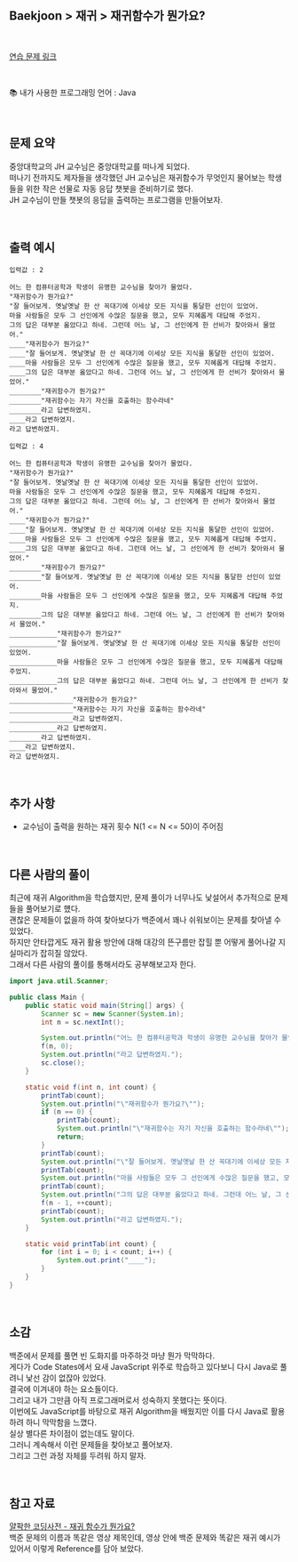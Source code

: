 ## **Baekjoon > 재귀 > 재귀함수가 뭔가요?**

</br>

[연습 문제 링크](https://www.acmicpc.net/problem/17478)

</br>

:books: 내가 사용한 프로그래밍 언어 : Java

</br>

## 문제 요약

중앙대학교의 JH 교수님은 중앙대학교를 떠나게 되었다.  
떠나기 전까지도 제자들을 생각했던 JH 교수님은 재귀함수가 무엇인지 물어보는 학생들을 위한 작은 선물로 자동 응답 챗봇을 준비하기로 했다.  
JH 교수님이 만들 챗봇의 응답을 출력하는 프로그램을 만들어보자.

</br>

## 출력 예시

```
입력값 : 2
```

```
어느 한 컴퓨터공학과 학생이 유명한 교수님을 찾아가 물었다.
"재귀함수가 뭔가요?"
"잘 들어보게. 옛날옛날 한 산 꼭대기에 이세상 모든 지식을 통달한 선인이 있었어.
마을 사람들은 모두 그 선인에게 수많은 질문을 했고, 모두 지혜롭게 대답해 주었지.
그의 답은 대부분 옳았다고 하네. 그런데 어느 날, 그 선인에게 한 선비가 찾아와서 물었어."
____"재귀함수가 뭔가요?"
____"잘 들어보게. 옛날옛날 한 산 꼭대기에 이세상 모든 지식을 통달한 선인이 있었어.
____마을 사람들은 모두 그 선인에게 수많은 질문을 했고, 모두 지혜롭게 대답해 주었지.
____그의 답은 대부분 옳았다고 하네. 그런데 어느 날, 그 선인에게 한 선비가 찾아와서 물었어."
________"재귀함수가 뭔가요?"
________"재귀함수는 자기 자신을 호출하는 함수라네"
________라고 답변하였지.
____라고 답변하였지.
라고 답변하였지.
```

```
입력값 : 4
```

```
어느 한 컴퓨터공학과 학생이 유명한 교수님을 찾아가 물었다.
"재귀함수가 뭔가요?"
"잘 들어보게. 옛날옛날 한 산 꼭대기에 이세상 모든 지식을 통달한 선인이 있었어.
마을 사람들은 모두 그 선인에게 수많은 질문을 했고, 모두 지혜롭게 대답해 주었지.
그의 답은 대부분 옳았다고 하네. 그런데 어느 날, 그 선인에게 한 선비가 찾아와서 물었어."
____"재귀함수가 뭔가요?"
____"잘 들어보게. 옛날옛날 한 산 꼭대기에 이세상 모든 지식을 통달한 선인이 있었어.
____마을 사람들은 모두 그 선인에게 수많은 질문을 했고, 모두 지혜롭게 대답해 주었지.
____그의 답은 대부분 옳았다고 하네. 그런데 어느 날, 그 선인에게 한 선비가 찾아와서 물었어."
________"재귀함수가 뭔가요?"
________"잘 들어보게. 옛날옛날 한 산 꼭대기에 이세상 모든 지식을 통달한 선인이 있었어.
________마을 사람들은 모두 그 선인에게 수많은 질문을 했고, 모두 지혜롭게 대답해 주었지.
________그의 답은 대부분 옳았다고 하네. 그런데 어느 날, 그 선인에게 한 선비가 찾아와서 물었어."
____________"재귀함수가 뭔가요?"
____________"잘 들어보게. 옛날옛날 한 산 꼭대기에 이세상 모든 지식을 통달한 선인이 있었어.
____________마을 사람들은 모두 그 선인에게 수많은 질문을 했고, 모두 지혜롭게 대답해 주었지.
____________그의 답은 대부분 옳았다고 하네. 그런데 어느 날, 그 선인에게 한 선비가 찾아와서 물었어."
________________"재귀함수가 뭔가요?"
________________"재귀함수는 자기 자신을 호출하는 함수라네"
________________라고 답변하였지.
____________라고 답변하였지.
________라고 답변하였지.
____라고 답변하였지.
라고 답변하였지.
```

</br>

## 추가 사항

- 교수님이 출력을 원하는 재귀 횟수 N(1 <= N <= 50)이 주어짐

</br>

## 다른 사람의 풀이

최근에 재귀 Algorithm을 학습했지만, 문제 풀이가 너무나도 낯설어서 추가적으로 문제들을 풀어보기로 헀다.  
괜찮은 문제들이 없을까 하여 찾아보다가 백준에서 꽤나 쉬워보이는 문제를 찾아낼 수 있었다.  
하지만 안타깝게도 재귀 활용 방안에 대해 대강의 뜬구름만 잡힐 뿐 어떻게 풀어나갈 지 실마리가 잡히질 않았다.  
그래서 다른 사람의 풀이를 통해서라도 공부해보고자 한다.

```java
import java.util.Scanner;

public class Main {
	public static void main(String[] args) {
        Scanner sc = new Scanner(System.in);
        int n = sc.nextInt();

        System.out.println("어느 한 컴퓨터공학과 학생이 유명한 교수님을 찾아가 물었다.");
        f(n, 0);
        System.out.println("라고 답변하였지.");
        sc.close();
    }

    static void f(int n, int count) {
        printTab(count);
        System.out.println("\"재귀함수가 뭔가요?\"");
        if (n == 0) {
            printTab(count);
            System.out.println("\"재귀함수는 자기 자신을 호출하는 함수라네\"");
            return;
        }
        printTab(count);
        System.out.println("\"잘 들어보게. 옛날옛날 한 산 꼭대기에 이세상 모든 지식을 통달한 선인이 있었어.");
        printTab(count);
        System.out.println("마을 사람들은 모두 그 선인에게 수많은 질문을 했고, 모두 지혜롭게 대답해 주었지.");
        printTab(count);
        System.out.println("그의 답은 대부분 옳았다고 하네. 그런데 어느 날, 그 선인에게 한 선비가 찾아와서 물었어.\"");
        f(n - 1, ++count);
        printTab(count);
        System.out.println("라고 답변하였지.");
    }

    static void printTab(int count) {
        for (int i = 0; i < count; i++) {
            System.out.print("____");
        }
    }
}
```

</br>

## 소감

백준에서 문제를 풀면 빈 도화지를 마주하것 마냥 뭔가 막막하다.  
게다가 Code States에서 요새 JavaScript 위주로 학습하고 있다보니 다시 Java로 풀려니 낯선 감이 없잖아 있었다.  
결국에 이겨내야 하는 요소들이다.  
그리고 내가 그만큼 아직 프로그래머로서 성숙하지 못했다는 뜻이다.  
이번에도 JavaScript를 바탕으로 재귀 Algorithm을 배웠지만 이를 다시 Java로 활용하려 하니 막막함을 느꼈다.  
실상 별다른 차이점이 없는데도 말이다.  
그러니 계속해서 이런 문제들을 찾아보고 풀어보자.  
그리고 그런 과정 자체를 두려워 하지 말자.

</br>

## 참고 자료

[얄팍한 코딩사전 - 재귀 함수가 뭔가요?](https://www.youtube.com/watch?v=aPYE0anPZqI&t=318s&ab_channel=%EC%96%84%ED%8C%8D%ED%95%9C%EC%BD%94%EB%94%A9%EC%82%AC%EC%A0%84)  
백준 문제의 이름과 똑같은 영상 제목인데, 영상 안에 백준 문제와 똑같은 재귀 예시가 있어서 이렇게 Reference를 담아 보았다.
